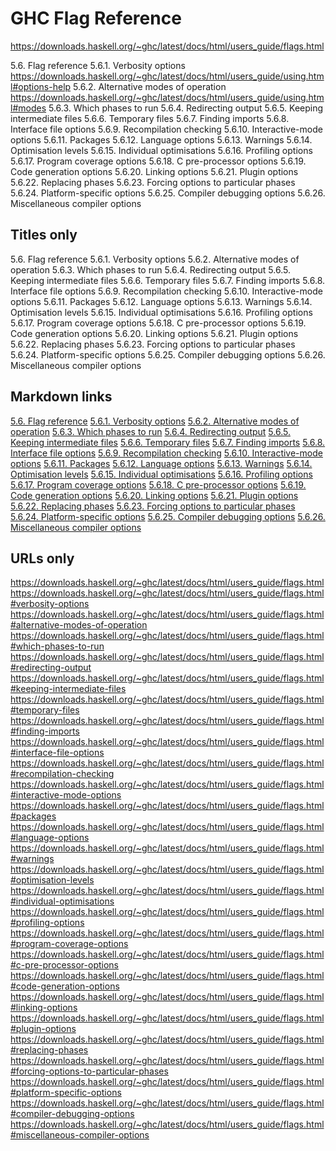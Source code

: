 # GHC Flag Reference

https://downloads.haskell.org/~ghc/latest/docs/html/users_guide/flags.html

5.6. Flag reference
  5.6.1. Verbosity options
  https://downloads.haskell.org/~ghc/latest/docs/html/users_guide/using.html#options-help
  5.6.2. Alternative modes of operation
  https://downloads.haskell.org/~ghc/latest/docs/html/users_guide/using.html#modes
  5.6.3. Which phases to run
  5.6.4. Redirecting output
  5.6.5. Keeping intermediate files
  5.6.6. Temporary files
  5.6.7. Finding imports
  5.6.8. Interface file options
  5.6.9. Recompilation checking
  5.6.10. Interactive-mode options
  5.6.11. Packages
  5.6.12. Language options
  5.6.13. Warnings
  5.6.14. Optimisation levels
  5.6.15. Individual optimisations
  5.6.16. Profiling options
  5.6.17. Program coverage options
  5.6.18. C pre-processor options
  5.6.19. Code generation options
  5.6.20. Linking options
  5.6.21. Plugin options
  5.6.22. Replacing phases
  5.6.23. Forcing options to particular phases
  5.6.24. Platform-specific options
  5.6.25. Compiler debugging options
  5.6.26. Miscellaneous compiler options




## Titles only
  5.6. Flag reference
  5.6.1. Verbosity options
  5.6.2. Alternative modes of operation
  5.6.3. Which phases to run
  5.6.4. Redirecting output
  5.6.5. Keeping intermediate files
  5.6.6. Temporary files
  5.6.7. Finding imports
  5.6.8. Interface file options
  5.6.9. Recompilation checking
  5.6.10. Interactive-mode options
  5.6.11. Packages
  5.6.12. Language options
  5.6.13. Warnings
  5.6.14. Optimisation levels
  5.6.15. Individual optimisations
  5.6.16. Profiling options
  5.6.17. Program coverage options
  5.6.18. C pre-processor options
  5.6.19. Code generation options
  5.6.20. Linking options
  5.6.21. Plugin options
  5.6.22. Replacing phases
  5.6.23. Forcing options to particular phases
  5.6.24. Platform-specific options
  5.6.25. Compiler debugging options
  5.6.26. Miscellaneous compiler options


## Markdown links
  [5.6. Flag reference](https://downloads.haskell.org/~ghc/latest/docs/html/users_guide/flags.html)
  [5.6.1. Verbosity options](https://downloads.haskell.org/~ghc/latest/docs/html/users_guide/flags.html#verbosity-options)
  [5.6.2. Alternative modes of operation](https://downloads.haskell.org/~ghc/latest/docs/html/users_guide/flags.html#alternative-modes-of-operation)
  [5.6.3. Which phases to run](https://downloads.haskell.org/~ghc/latest/docs/html/users_guide/flags.html#which-phases-to-run)
  [5.6.4. Redirecting output](https://downloads.haskell.org/~ghc/latest/docs/html/users_guide/flags.html#redirecting-output)
  [5.6.5. Keeping intermediate files](https://downloads.haskell.org/~ghc/latest/docs/html/users_guide/flags.html#keeping-intermediate-files)
  [5.6.6. Temporary files](https://downloads.haskell.org/~ghc/latest/docs/html/users_guide/flags.html#temporary-files)
  [5.6.7. Finding imports](https://downloads.haskell.org/~ghc/latest/docs/html/users_guide/flags.html#finding-imports)
  [5.6.8. Interface file options](https://downloads.haskell.org/~ghc/latest/docs/html/users_guide/flags.html#interface-file-options)
  [5.6.9. Recompilation checking](https://downloads.haskell.org/~ghc/latest/docs/html/users_guide/flags.html#recompilation-checking)
  [5.6.10. Interactive-mode options](https://downloads.haskell.org/~ghc/latest/docs/html/users_guide/flags.html#interactive-mode-options)
  [5.6.11. Packages](https://downloads.haskell.org/~ghc/latest/docs/html/users_guide/flags.html#packages)
  [5.6.12. Language options](https://downloads.haskell.org/~ghc/latest/docs/html/users_guide/flags.html#language-options)
  [5.6.13. Warnings](https://downloads.haskell.org/~ghc/latest/docs/html/users_guide/flags.html#warnings)
  [5.6.14. Optimisation levels](https://downloads.haskell.org/~ghc/latest/docs/html/users_guide/flags.html#optimisation-levels)
  [5.6.15. Individual optimisations](https://downloads.haskell.org/~ghc/latest/docs/html/users_guide/flags.html#individual-optimisations)
  [5.6.16. Profiling options](https://downloads.haskell.org/~ghc/latest/docs/html/users_guide/flags.html#profiling-options)
  [5.6.17. Program coverage options](https://downloads.haskell.org/~ghc/latest/docs/html/users_guide/flags.html#program-coverage-options)
  [5.6.18. C pre-processor options](https://downloads.haskell.org/~ghc/latest/docs/html/users_guide/flags.html#c-pre-processor-options)
  [5.6.19. Code generation options](https://downloads.haskell.org/~ghc/latest/docs/html/users_guide/flags.html#code-generation-options)
  [5.6.20. Linking options](https://downloads.haskell.org/~ghc/latest/docs/html/users_guide/flags.html#linking-options)
  [5.6.21. Plugin options](https://downloads.haskell.org/~ghc/latest/docs/html/users_guide/flags.html#plugin-options)
  [5.6.22. Replacing phases](https://downloads.haskell.org/~ghc/latest/docs/html/users_guide/flags.html#replacing-phases)
  [5.6.23. Forcing options to particular phases](https://downloads.haskell.org/~ghc/latest/docs/html/users_guide/flags.html#forcing-options-to-particular-phases)
  [5.6.24. Platform-specific options](https://downloads.haskell.org/~ghc/latest/docs/html/users_guide/flags.html#platform-specific-options)
  [5.6.25. Compiler debugging options](https://downloads.haskell.org/~ghc/latest/docs/html/users_guide/flags.html#compiler-debugging-options)
  [5.6.26. Miscellaneous compiler options](https://downloads.haskell.org/~ghc/latest/docs/html/users_guide/flags.html#miscellaneous-compiler-options)


## URLs only
  https://downloads.haskell.org/~ghc/latest/docs/html/users_guide/flags.html
  https://downloads.haskell.org/~ghc/latest/docs/html/users_guide/flags.html#verbosity-options
  https://downloads.haskell.org/~ghc/latest/docs/html/users_guide/flags.html#alternative-modes-of-operation
  https://downloads.haskell.org/~ghc/latest/docs/html/users_guide/flags.html#which-phases-to-run
  https://downloads.haskell.org/~ghc/latest/docs/html/users_guide/flags.html#redirecting-output
  https://downloads.haskell.org/~ghc/latest/docs/html/users_guide/flags.html#keeping-intermediate-files
  https://downloads.haskell.org/~ghc/latest/docs/html/users_guide/flags.html#temporary-files
  https://downloads.haskell.org/~ghc/latest/docs/html/users_guide/flags.html#finding-imports
  https://downloads.haskell.org/~ghc/latest/docs/html/users_guide/flags.html#interface-file-options
  https://downloads.haskell.org/~ghc/latest/docs/html/users_guide/flags.html#recompilation-checking
  https://downloads.haskell.org/~ghc/latest/docs/html/users_guide/flags.html#interactive-mode-options
  https://downloads.haskell.org/~ghc/latest/docs/html/users_guide/flags.html#packages
  https://downloads.haskell.org/~ghc/latest/docs/html/users_guide/flags.html#language-options
  https://downloads.haskell.org/~ghc/latest/docs/html/users_guide/flags.html#warnings
  https://downloads.haskell.org/~ghc/latest/docs/html/users_guide/flags.html#optimisation-levels
  https://downloads.haskell.org/~ghc/latest/docs/html/users_guide/flags.html#individual-optimisations
  https://downloads.haskell.org/~ghc/latest/docs/html/users_guide/flags.html#profiling-options
  https://downloads.haskell.org/~ghc/latest/docs/html/users_guide/flags.html#program-coverage-options
  https://downloads.haskell.org/~ghc/latest/docs/html/users_guide/flags.html#c-pre-processor-options
  https://downloads.haskell.org/~ghc/latest/docs/html/users_guide/flags.html#code-generation-options
  https://downloads.haskell.org/~ghc/latest/docs/html/users_guide/flags.html#linking-options
  https://downloads.haskell.org/~ghc/latest/docs/html/users_guide/flags.html#plugin-options
  https://downloads.haskell.org/~ghc/latest/docs/html/users_guide/flags.html#replacing-phases
  https://downloads.haskell.org/~ghc/latest/docs/html/users_guide/flags.html#forcing-options-to-particular-phases
  https://downloads.haskell.org/~ghc/latest/docs/html/users_guide/flags.html#platform-specific-options
  https://downloads.haskell.org/~ghc/latest/docs/html/users_guide/flags.html#compiler-debugging-options
  https://downloads.haskell.org/~ghc/latest/docs/html/users_guide/flags.html#miscellaneous-compiler-options
